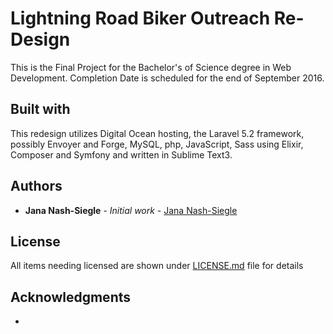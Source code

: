# Lightning Road Biker Outreach Re-Design

This is the Final Project for the Bachelor's of Science degree in Web Development.  Completion Date is scheduled for the end of September 2016.

## Built with

This redesign utilizes Digital Ocean hosting, the Laravel 5.2 framework, possibly Envoyer and Forge, MySQL, php, JavaScript, Sass using Elixir, Composer and Symfony and written in Sublime Text3.

## Authors

* **Jana Nash-Siegle** - *Initial work* - [Jana Nash-Siegle](https://github.com/jnashsiegle)

## License

All items needing licensed are shown under [LICENSE.md](LICENSE.md) file for details

## Acknowledgments

*

